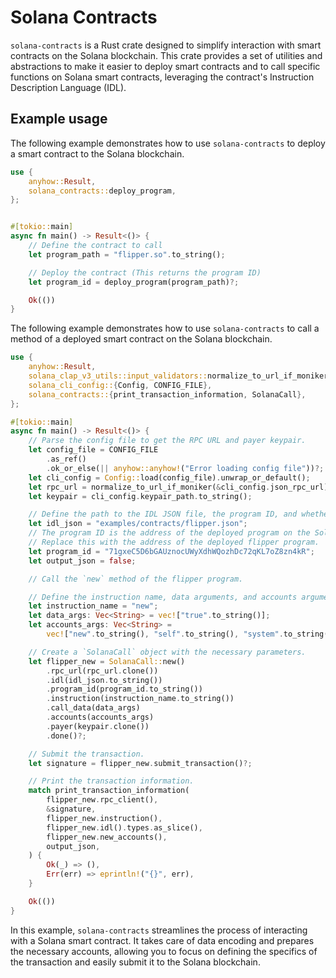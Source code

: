 # Solana Contracts

`solana-contracts` is a Rust crate designed to simplify interaction with smart contracts on the Solana blockchain.
This crate provides a set of utilities and abstractions to make it easier to deploy smart contracts and to call specific functions on Solana smart contracts, leveraging the contract's Instruction Description Language (IDL).


## Example usage
The following example demonstrates how to use `solana-contracts` to deploy a smart contract to the Solana blockchain. 
```rust
use {
    anyhow::Result,
    solana_contracts::deploy_program,
};


#[tokio::main]
async fn main() -> Result<()> {
    // Define the contract to call
    let program_path = "flipper.so".to_string();

    // Deploy the contract (This returns the program ID)
    let program_id = deploy_program(program_path)?;

    Ok(())
}
```



The following example demonstrates how to use `solana-contracts` to call a method of a deployed smart contract on the Solana blockchain.
```rust
use {
    anyhow::Result,
    solana_clap_v3_utils::input_validators::normalize_to_url_if_moniker,
    solana_cli_config::{Config, CONFIG_FILE},
    solana_contracts::{print_transaction_information, SolanaCall},
};

#[tokio::main]
async fn main() -> Result<()> {
    // Parse the config file to get the RPC URL and payer keypair.
    let config_file = CONFIG_FILE
        .as_ref()
        .ok_or_else(|| anyhow::anyhow!("Error loading config file"))?;
    let cli_config = Config::load(config_file).unwrap_or_default();
    let rpc_url = normalize_to_url_if_moniker(&cli_config.json_rpc_url);
    let keypair = cli_config.keypair_path.to_string();

    // Define the path to the IDL JSON file, the program ID, and whether to output JSON.
    let idl_json = "examples/contracts/flipper.json";
    // The program ID is the address of the deployed program on the Solana blockchain.
    // Replace this with the address of the deployed flipper program.
    let program_id = "71gxeC5D6bGAUznocUWyXdhWQozhDc72qKL7oZ8zn4kR";
    let output_json = false;

    // Call the `new` method of the flipper program.

    // Define the instruction name, data arguments, and accounts arguments.
    let instruction_name = "new";
    let data_args: Vec<String> = vec!["true".to_string()];
    let accounts_args: Vec<String> =
        vec!["new".to_string(), "self".to_string(), "system".to_string()];

    // Create a `SolanaCall` object with the necessary parameters.
    let flipper_new = SolanaCall::new()
        .rpc_url(rpc_url.clone())
        .idl(idl_json.to_string())
        .program_id(program_id.to_string())
        .instruction(instruction_name.to_string())
        .call_data(data_args)
        .accounts(accounts_args)
        .payer(keypair.clone())
        .done()?;

    // Submit the transaction.
    let signature = flipper_new.submit_transaction()?;

    // Print the transaction information.
    match print_transaction_information(
        flipper_new.rpc_client(),
        &signature,
        flipper_new.instruction(),
        flipper_new.idl().types.as_slice(),
        flipper_new.new_accounts(),
        output_json,
    ) {
        Ok(_) => (),
        Err(err) => eprintln!("{}", err),
    }

    Ok(())
}
```
In this example, `solana-contracts` streamlines the process of interacting with a Solana smart contract. It takes care of data encoding and prepares the necessary accounts, allowing you to focus on defining the specifics of the transaction and easily submit it to the Solana blockchain.
